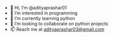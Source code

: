 - 👋 Hi, I’m @adityaprashar01
- 👀 I’m interested in programming
- 🌱 I’m currently learning python
- 💞️ I’m looking to collaborate on python projects
- 📫 Reach me at adityaprashar03@gmail.com

<!---
adityaprashar01/adityaprashar01 is a ✨ special ✨ repository because its `README.md` (this file) appears on your GitHub profile.
You can click the Preview link to take a look at your changes.
--->
